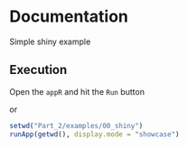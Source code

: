Documentation
=============

Simple shiny example

## Execution

Open the `appR` and hit the `Run` button

or 

```R
setwd("Part_2/examples/00_shiny")
runApp(getwd(), display.mode = "showcase")
```